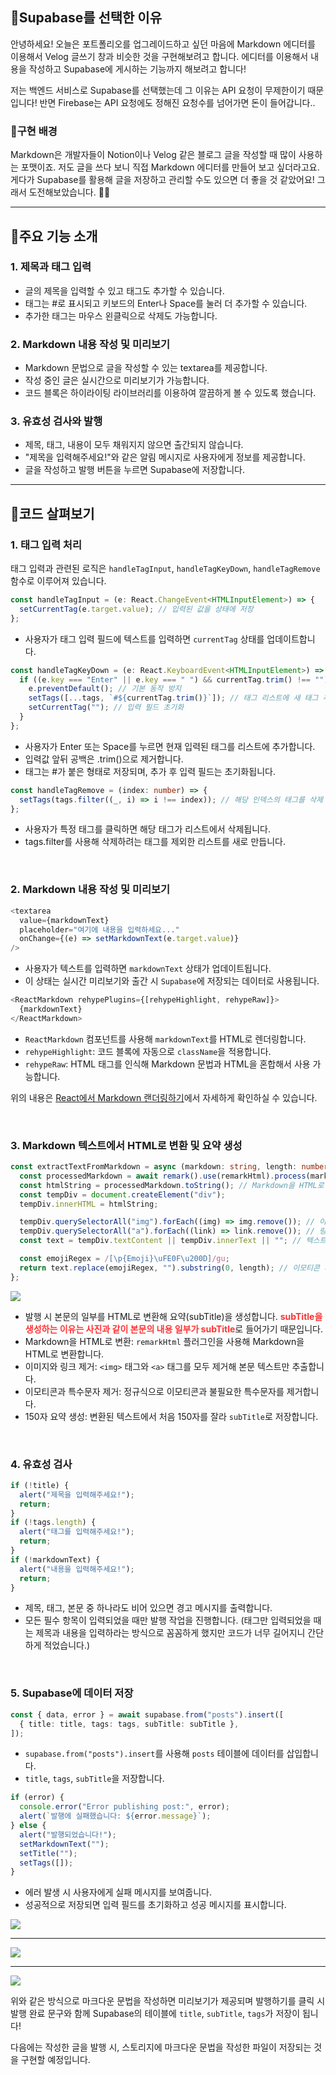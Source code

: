 ## 🦮Supabase를 선택한 이유

안녕하세요! 오늘은 포트폴리오를 업그레이드하고 싶던 마음에 Markdown 에디터를 이용해서 Velog 글쓰기 창과 비슷한 것을 구현해보려고 합니다. 에디터를 이용해서 내용을 작성하고 Supabase에 게시하는 기능까지 해보려고 합니다!

저는 백엔드 서비스로 Supabase를 선택했는데 그 이유는 API 요청이 무제한이기 때문입니다! 반면 Firebase는 API 요청에도 정해진 요청수를 넘어가면 돈이 들어갑니다..

### 🦄구현 배경
Markdown은 개발자들이 Notion이나 Velog 같은 블로그 글을 작성할 때 많이 사용하는 포맷이죠. 저도 글을 쓰다 보니 직접 Markdown 에디터를 만들어 보고 싶더라고요. 게다가 Supabase를 활용해 글을 저장하고 관리할 수도 있으면 더 좋을 것 같았어요! 그래서 도전해보았습니다. 🎉🎉

***

## 🦮주요 기능 소개

### 1. 제목과 태그 입력
* 글의 제목을 입력할 수 있고 태그도 추가할 수 있습니다.
* 태그는 #로 표시되고 키보드의 Enter나 Space를 눌러 더 추가할 수 있습니다.
* 추가한 태그는 마우스 왼클릭으로 삭제도 가능합니다.

### 2. Markdown 내용 작성 및 미리보기
* Markdown 문법으로 글을 작성할 수 있는 textarea를 제공합니다.
* 작성 중인 글은 실시간으로 미리보기가 가능합니다.
* 코드 블록은 하이라이팅 라이브러리를 이용하여 깔끔하게 볼 수 있도록 했습니다.

### 3. 유효성 검사와 발행
* 제목, 태그, 내용이 모두 채워지지 않으면 출간되지 않습니다.
* "제목을 입력해주세요!"와 같은 알림 메시지로 사용자에게 정보를 제공합니다.
* 글을 작성하고 발행 버튼을 누르면 Supabase에 저장합니다.

***

## 🦮코드 살펴보기

### 1. 태그 입력 처리
태그 입력과 관련된 로직은 `handleTagInput`, `handleTagKeyDown`, `handleTagRemove` 함수로 이루어져 있습니다.


```typescript
const handleTagInput = (e: React.ChangeEvent<HTMLInputElement>) => {
  setCurrentTag(e.target.value); // 입력된 값을 상태에 저장
};
```

* 사용자가 태그 입력 필드에 텍스트를 입력하면 `currentTag` 상태를 업데이트합니다.

```typescript
const handleTagKeyDown = (e: React.KeyboardEvent<HTMLInputElement>) => {
  if ((e.key === "Enter" || e.key === " ") && currentTag.trim() !== "") {
    e.preventDefault(); // 기본 동작 방지
    setTags([...tags, `#${currentTag.trim()}`]); // 태그 리스트에 새 태그 추가
    setCurrentTag(""); // 입력 필드 초기화
  }
};
```
* 사용자가 Enter 또는 Space를 누르면 현재 입력된 태그를 리스트에 추가합니다.
* 입력값 앞뒤 공백은 .trim()으로 제거합니다.
* 태그는 #가 붙은 형태로 저장되며, 추가 후 입력 필드는 초기화됩니다.

```typescript
const handleTagRemove = (index: number) => {
  setTags(tags.filter((_, i) => i !== index)); // 해당 인덱스의 태그를 삭제
};
```

* 사용자가 특정 태그를 클릭하면 해당 태그가 리스트에서 삭제됩니다.
* tags.filter를 사용해 삭제하려는 태그를 제외한 리스트를 새로 만듭니다.

<br/>

### 2. Markdown 내용 작성 및 미리보기

```typescript
<textarea
  value={markdownText}
  placeholder="여기에 내용을 입력하세요..."
  onChange={(e) => setMarkdownText(e.target.value)}
/>
```

* 사용자가 텍스트를 입력하면 `markdownText` 상태가 업데이트됩니다.
* 이 상태는 실시간 미리보기와 출간 시 `Supabase`에 저장되는 데이터로 사용됩니다.

```typescript
<ReactMarkdown rehypePlugins={[rehypeHighlight, rehypeRaw]}>
  {markdownText}
</ReactMarkdown>
```

* `ReactMarkdown` 컴포넌트를 사용해 `markdownText`를 HTML로 렌더링합니다.
* `rehypeHighlight`: 코드 블록에 자동으로 `className`을 적용합니다.
* `rehypeRaw`: HTML 태그를 인식해 Markdown 문법과 HTML을 혼합해서 사용 가능합니다.

위의 내용은 [React에서 Markdown 랜더링하기](https://www.2taeyoon.com/ps/React%EC%97%90%EC%84%9C-Markdown-%EB%9E%9C%EB%8D%94%EB%A7%81%ED%95%98%EA%B8%B0)에서 자세하게 확인하실 수 있습니다.

<br/>

### 3. Markdown 텍스트에서 HTML로 변환 및 요약 생성

```typescript
const extractTextFromMarkdown = async (markdown: string, length: number) => {
  const processedMarkdown = await remark().use(remarkHtml).process(markdown);
  const htmlString = processedMarkdown.toString(); // Markdown을 HTML로 변환
  const tempDiv = document.createElement("div");
  tempDiv.innerHTML = htmlString;

  tempDiv.querySelectorAll("img").forEach((img) => img.remove()); // 이미지 제거
  tempDiv.querySelectorAll("a").forEach((link) => link.remove()); // 링크 제거
  const text = tempDiv.textContent || tempDiv.innerText || ""; // 텍스트만 추출

  const emojiRegex = /[\p{Emoji}\uFE0F\u200D]/gu;
  return text.replace(emojiRegex, "").substring(0, length); // 이모티콘 제거 후 150자 반환
};
```

<img src="/images/front_study/16/image1.webp"/>

* 발행 시 본문의 일부를 HTML로 변환해 요약(subTitle)을 생성합니다. <span style='color: #ff3333'>**subTitle을 생성하는 이유는 사진과 같이 본문의 내용 일부가 subTitle**</span>로 들어가기 때문입니다.
* Markdown을 HTML로 변환: `remarkHtml` 플러그인을 사용해 Markdown을 HTML로 변환합니다.
* 이미지와 링크 제거: `<img>` 태그와 `<a>` 태그를 모두 제거해 본문 텍스트만 추출합니다.
* 이모티콘과 특수문자 제거: 정규식으로 이모티콘과 불필요한 특수문자를 제거합니다.
* 150자 요약 생성: 변환된 텍스트에서 처음 150자를 잘라 `subTitle`로 저장합니다.

<br/>

### 4. 유효성 검사

```typescript
if (!title) {
  alert("제목을 입력해주세요!");
  return;
}
if (!tags.length) {
  alert("태그를 입력해주세요!");
  return;
}
if (!markdownText) {
  alert("내용을 입력해주세요!");
  return;
}
```
* 제목, 태그, 본문 중 하나라도 비어 있으면 경고 메시지를 출력합니다.
* 모든 필수 항목이 입력되었을 때만 발행 작업을 진행합니다.
(태그만 입력되었을 때는 제목과 내용을 입력하라는 방식으로 꼼꼼하게 했지만 코드가 너무 길어지니 간단하게 적었습니다.)

<br/>

### 5. Supabase에 데이터 저장

```typescript
const { data, error } = await supabase.from("posts").insert([
  { title: title, tags: tags, subTitle: subTitle },
]);
```

* `supabase.from("posts").insert`를 사용해 `posts` 테이블에 데이터를 삽입합니다.
* `title`, `tags`, `subTitle`을 저장합니다.

```typescript
if (error) {
  console.error("Error publishing post:", error);
  alert(`발행에 실패했습니다: ${error.message}`);
} else {
  alert("발행되었습니다!");
  setMarkdownText("");
  setTitle("");
  setTags([]);
}
```
* 에러 발생 시 사용자에게 실패 메시지를 보여줍니다.
* 성공적으로 저장되면 입력 필드를 초기화하고 성공 메시지를 표시합니다.

<img src="/images/front_study/16/image2.webp"/>

***

<img src="/images/front_study/16/image3.webp"/>

***

<img src="/images/front_study/16/image4.webp"/>

위와 같은 방식으로 마크다운 문법을 작성하면 미리보기가 제공되며 발행하기를 클릭 시 발행 완료 문구와 함께 Supabase의 테이블에 `title`, `subTitle`, `tags`가 저장이 됩니다!

다음에는 작성한 글을 발행 시, 스토리지에 마크다운 문법을 작성한 파일이 저장되는 것을 구현할 예정입니다.